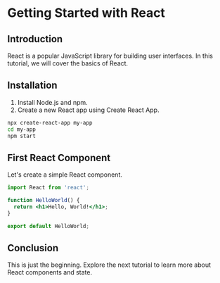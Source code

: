 # Getting Started with React

## Introduction

React is a popular JavaScript library for building user interfaces. In this tutorial, we will cover the basics of React.

## Installation

1. Install Node.js and npm.
2. Create a new React app using Create React App.

```sh
npx create-react-app my-app
cd my-app
npm start
```
## First React Component
Let's create a simple React component.
```jsx
import React from 'react';

function HelloWorld() {
  return <h1>Hello, World!</h1>;
}

export default HelloWorld;
```
## Conclusion
This is just the beginning. Explore the next tutorial to learn more about React components and state.
